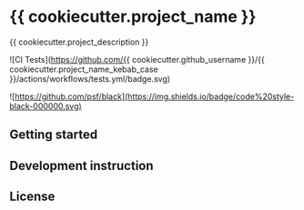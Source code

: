 # {{ cookiecutter.project_name }}

{{ cookiecutter.project_description }}

![CI Tests](https://github.com/{{ cookiecutter.github_username }}/{{ cookiecutter.project_name_kebab_case }}/actions/workflows/tests.yml/badge.svg)

![https://github.com/psf/black](https://img.shields.io/badge/code%20style-black-000000.svg)

## Getting started

## Development instruction

## License
